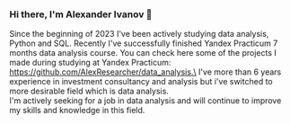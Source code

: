 ### Hi there, I'm Alexander Ivanov 👋

Since the beginning of 2023 I've been actively studying data analysis, Python and SQL. Recently I've successfully finished Yandex Practicum 7 months data analysis course. You can check here some of the projects I made during studying at Yandex Practicum: https://github.com/AlexResearcher/data_analysis.\
I've more than 6 years experience in investment consultancy and analysis but i've switched to more desirable field which is data analysis.\
I'm actively seeking for a job in data analysis and will continue to improve my skills and knowledge in this field.

